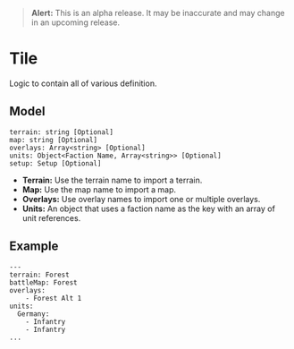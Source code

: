 > **Alert:** This is an alpha release. It may be inaccurate and may change in an upcoming release.

# Tile
Logic to contain all of various definition.

## Model
    terrain: string [Optional]
    map: string [Optional]
    overlays: Array<string> [Optional]
    units: Object<Faction Name, Array<string>> [Optional]
    setup: Setup [Optional]

- **Terrain:** Use the terrain name to import a terrain. 
- **Map:** Use the map name to import a map.
- **Overlays:** Use overlay names to import one or multiple overlays.
- **Units:** An object that uses a faction name as the key with an array 
of unit references. 

## Example
    ---
    terrain: Forest
    battleMap: Forest
    overlays:
        - Forest Alt 1
    units:
      Germany:
        - Infantry
        - Infantry
    ...